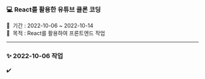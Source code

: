 ### 💻 React를 활용한 유튜브 클론 코딩
📅 &nbsp;기간 : 2022-10-06 ~ 2022-10-14 \
🚩 &nbsp;목적 : React를 활용하여 프론트엔드 작업 

<hr/>

### ✨ 2022-10-06 작업
✔️
